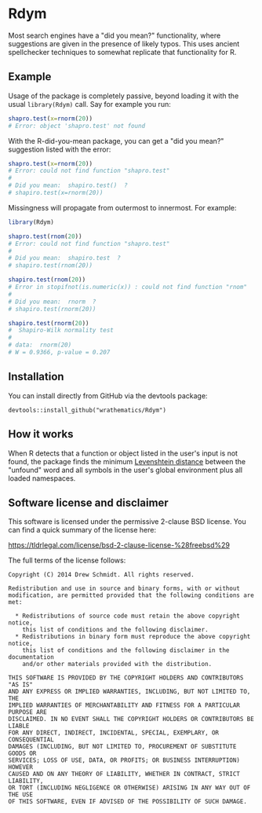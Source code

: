 # Rdym

Most search engines have a "did you mean?" functionality, where
suggestions are given in the presence of likely typos.  This
uses ancient spellchecker techniques to somewhat replicate
that functionality for R.



## Example

Usage of the package is completely passive, beyond loading it with
the usual `library(Rdym)` call.  Say for example you run:

```r
shapro.test(x=rnorm(20))
# Error: object 'shapro.test' not found
```

With the R-did-you-mean package, you can get a "did you mean?"
suggestion listed with the error:

```r
shapro.test(x=rnorm(20))
# Error: could not find function "shapro.test"
# 
# Did you mean:  shapiro.test()  ?
# shapiro.test(x=rnorm(20))
```

Missingness will propagate from outermost to innermost.  For example:

```r
library(Rdym)

shapro.test(rnom(20))
# Error: could not find function "shapro.test"
# 
# Did you mean:  shapiro.test  ?
# shapiro.test(rnom(20))

shapiro.test(rnom(20))
# Error in stopifnot(is.numeric(x)) : could not find function "rnom"
# 
# Did you mean:  rnorm  ?
# shapiro.test(rnorm(20))

shapiro.test(rnorm(20))
#  Shapiro-Wilk normality test
# 
# data:  rnorm(20)
# W = 0.9366, p-value = 0.207
```



## Installation

You can install directly from GitHub via the devtools package:

```
devtools::install_github("wrathematics/Rdym")
```



## How it works

When R detects that a function or object listed in the user's input
is not found, the package finds the minimum
[Levenshtein distance](https://en.wikipedia.org/wiki/Levenshtein_distance)
between the "unfound" word and all symbols in the user's global
environment plus all loaded namespaces.



## Software license and disclaimer

This software is licensed under the permissive 2-clause BSD license.
You can find a quick summary of the license here:

https://tldrlegal.com/license/bsd-2-clause-license-%28freebsd%29

The full terms of the license follows:

```
Copyright (C) 2014 Drew Schmidt. All rights reserved.

Redistribution and use in source and binary forms, with or without
modification, are permitted provided that the following conditions are met:

  * Redistributions of source code must retain the above copyright notice, 
    this list of conditions and the following disclaimer.
  * Redistributions in binary form must reproduce the above copyright notice,
    this list of conditions and the following disclaimer in the documentation
    and/or other materials provided with the distribution.

THIS SOFTWARE IS PROVIDED BY THE COPYRIGHT HOLDERS AND CONTRIBUTORS "AS IS"
AND ANY EXPRESS OR IMPLIED WARRANTIES, INCLUDING, BUT NOT LIMITED TO, THE
IMPLIED WARRANTIES OF MERCHANTABILITY AND FITNESS FOR A PARTICULAR PURPOSE ARE
DISCLAIMED. IN NO EVENT SHALL THE COPYRIGHT HOLDERS OR CONTRIBUTORS BE LIABLE
FOR ANY DIRECT, INDIRECT, INCIDENTAL, SPECIAL, EXEMPLARY, OR CONSEQUENTIAL
DAMAGES (INCLUDING, BUT NOT LIMITED TO, PROCUREMENT OF SUBSTITUTE GOODS OR
SERVICES; LOSS OF USE, DATA, OR PROFITS; OR BUSINESS INTERRUPTION) HOWEVER
CAUSED AND ON ANY THEORY OF LIABILITY, WHETHER IN CONTRACT, STRICT LIABILITY,
OR TORT (INCLUDING NEGLIGENCE OR OTHERWISE) ARISING IN ANY WAY OUT OF THE USE
OF THIS SOFTWARE, EVEN IF ADVISED OF THE POSSIBILITY OF SUCH DAMAGE.
```

